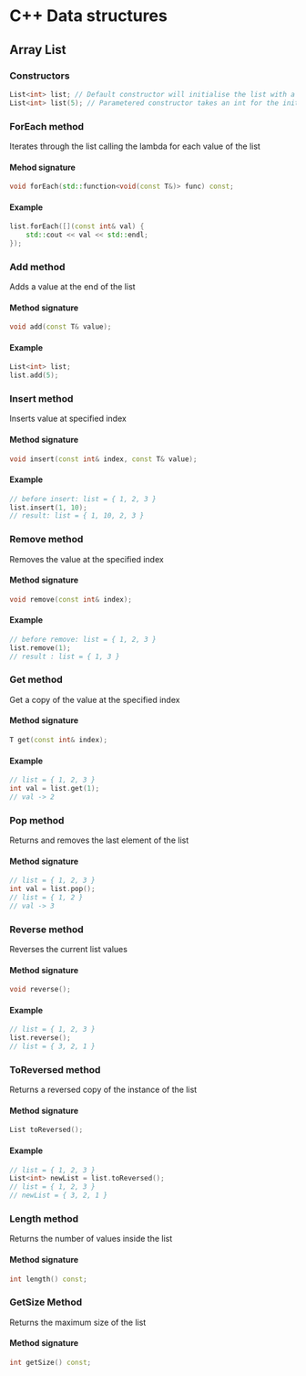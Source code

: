 # C++ Data structures

## Array List

### Constructors
```c++
List<int> list; // Default constructor will initialise the list with a size 20 of the specified type
List<int> list(5); // Parametered constructor takes an int for the initial size of the list
```

### ForEach method
Iterates through the list calling the lambda for each value of the list
#### Mehod signature
```c++
void forEach(std::function<void(const T&)> func) const;
```
#### Example
```c++
list.forEach([](const int& val) {
    std::cout << val << std::endl;
});
```

### Add method
Adds a value at the end of the list
#### Method signature
```c++
void add(const T& value);
```
#### Example
```c++
List<int> list;
list.add(5);
```

### Insert method
Inserts value at specified index
#### Method signature
```c++
void insert(const int& index, const T& value);
```
#### Example
```c++
// before insert: list = { 1, 2, 3 }
list.insert(1, 10);
// result: list = { 1, 10, 2, 3 }
```

### Remove method
Removes the value at the specified index
#### Method signature
```c++
void remove(const int& index);
```
#### Example
```c++
// before remove: list = { 1, 2, 3 }
list.remove(1);
// result : list = { 1, 3 }
```

### Get method
Get a copy of the value at the specified index
#### Method signature
```c++
T get(const int& index);
```
#### Example
```c++
// list = { 1, 2, 3 }
int val = list.get(1);
// val -> 2
```

### Pop method
Returns and removes the last element of the list
#### Method signature
```c++
// list = { 1, 2, 3 }
int val = list.pop();
// list = { 1, 2 }
// val -> 3
```

### Reverse method
Reverses the current list values  
#### Method signature
```c++
void reverse();
```
#### Example
```c++
// list = { 1, 2, 3 }
list.reverse();
// list = { 3, 2, 1 }
```

### ToReversed method
Returns a reversed copy of the instance of the list
#### Method signature
```c++
List toReversed();
```
#### Example
```c++
// list = { 1, 2, 3 }
List<int> newList = list.toReversed();
// list = { 1, 2, 3 }
// newList = { 3, 2, 1 }
```

### Length method
Returns the number of values inside the list  
#### Method signature
```c++
int length() const;
```

### GetSize Method
Returns the maximum size of the list  
#### Method signature
```c++
int getSize() const;
```